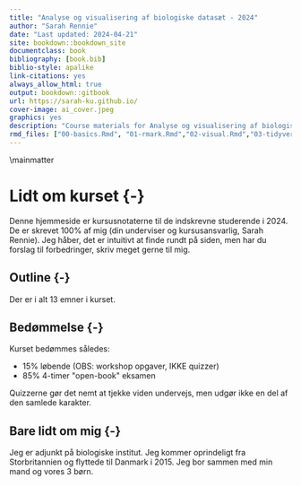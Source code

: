 ```yaml
--- 
title: "Analyse og visualisering af biologiske datasæt - 2024"
author: "Sarah Rennie"
date: "Last updated: 2024-04-21"
site: bookdown::bookdown_site
documentclass: book
bibliography: [book.bib]
biblio-style: apalike
link-citations: yes
always_allow_html: true
output: bookdown::gitbook
url: https://sarah-ku.github.io/
cover-image: ai_cover.jpeg
graphics: yes
description: "Course materials for Analyse og visualisering af biologiske datasæt 2024"
rmd_files: ["00-basics.Rmd", "01-rmark.Rmd","02-visual.Rmd","03-tidyverse.Rmd"]
---
```






\mainmatter



# Lidt om kurset {-}

Denne hjemmeside er kursusnotaterne til de indskrevne studerende i 2024. De er skrevet 100% af mig (din underviser og kursusansvarlig, Sarah Rennie). Jeg håber, det er intuitivt at finde rundt på siden, men har du forslag til forbedringer, skriv meget gerne til mig.

## Outline {-}

Der er i alt 13 emner i kurset.

## Bedømmelse {-}

Kurset bedømmes således:

* 15% løbende (OBS: workshop opgaver, IKKE quizzer)
* 85% 4-timer "open-book" eksamen

Quizzerne gør det nemt at tjekke viden undervejs, men udgør ikke en del af den samlede karakter.

## Bare lidt om mig {-}

Jeg er adjunkt på biologiske institut. Jeg kommer oprindeligt fra Storbritannien og flyttede til Danmark i 2015. Jeg bor sammen med min mand og vores 3 børn.
